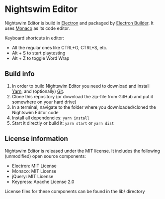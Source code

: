 # Nightswim Editor

Nightswim Editor is build in [Electron](https://electronjs.org/) and packaged by
[Electron Builder](https://electron.build/). It uses
[Monaco](https://microsoft.github.io/monaco-editor/index.html) as its code
editor.

Keyboard shortcuts in editor:
- All the regular ones like CTRL+O, CTRL+S, etc.
- Alt + S to start playtesting
- Alt + Z to toggle Word Wrap

## Build info
1. In order to build Nightswim Editor you need to download and install [Yarn](www.yarnpkg.com), and (optionally)
[Git](www.git-scm.com).
2. Clone this repository (or download the zip-file from GitHub and put it somewhere on your hard drive)
3. In a terminal, navigate to the folder where you downloaded/cloned the Nightswim Editor code
4. Install all dependencies:
`yarn install`
5. Start it directly or build it:
`yarn start` or `yarn dist`

## License information
Nightswim Editor is released under the MIT license. It includes the following (unmodified) open source components:
- Electron: MIT License
- Monaco: MIT License
- jQuery: MIT License
- Keypress: Apache License 2.0

License files for these components can be found in the lib/ directory

